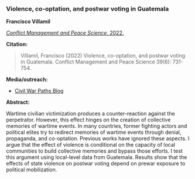 ### Violence, co-optation, and postwar voting in Guatemala

**Francisco Villamil**

[*Conflict Management and Peace Science*, 2022.](https://doi.org/10.1177/07388942211066539)

**Citation:**

> Villamil, Francisco (2022) Violence, co-optation, and postwar voting in Guatemala. Conflict Management and Peace Science 39(6): 731-754.

**Media/outreach:**

- [Civil War Paths Blog](https://www.civilwarpaths.org/how-political-actors-influence-war-legacies/)

**Abstract:**

Wartime civilian victimization produces a counter-reaction against the perpetrator. However, this effect hinges on the creation of collective memories of wartime events. In many countries, former fighting actors and political elites try to redirect memories of wartime events through denial, propaganda, and co-optation. Previous works have ignored these aspects. I argue that the effect of violence is conditional on the capacity of local communities to build collective memories and bypass those efforts. I test this argument using local-level data from Guatemala. Results show that the effects of state violence on postwar voting depend on prewar exposure to political mobilization.
